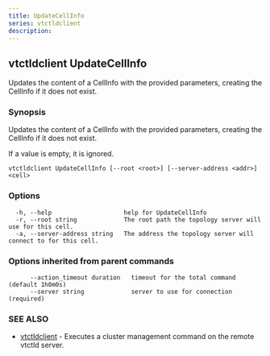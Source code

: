 ```yaml
---
title: UpdateCellInfo
series: vtctldclient
description:
---
```

## vtctldclient UpdateCellInfo

Updates the content of a CellInfo with the provided parameters, creating the CellInfo if it does not exist.

### Synopsis

Updates the content of a CellInfo with the provided parameters, creating the CellInfo if it does not exist.

If a value is empty, it is ignored.

```
vtctldclient UpdateCellInfo [--root <root>] [--server-address <addr>] <cell>
```

### Options

```
  -h, --help                    help for UpdateCellInfo
  -r, --root string             The root path the topology server will use for this cell.
  -a, --server-address string   The address the topology server will connect to for this cell.
```

### Options inherited from parent commands

```
      --action_timeout duration   timeout for the total command (default 1h0m0s)
      --server string             server to use for connection (required)
```

### SEE ALSO

* [vtctldclient](../)	 - Executes a cluster management command on the remote vtctld server.

